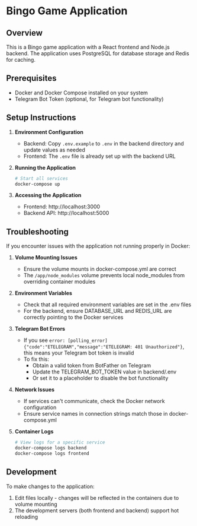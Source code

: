 # Bingo Game Application

## Overview
This is a Bingo game application with a React frontend and Node.js backend. The application uses PostgreSQL for database storage and Redis for caching.

## Prerequisites
- Docker and Docker Compose installed on your system
- Telegram Bot Token (optional, for Telegram bot functionality)

## Setup Instructions

1. **Environment Configuration**
   - Backend: Copy `.env.example` to `.env` in the backend directory and update values as needed
   - Frontend: The `.env` file is already set up with the backend URL

2. **Running the Application**
   ```bash
   # Start all services
   docker-compose up
   ```

3. **Accessing the Application**
   - Frontend: http://localhost:3000
   - Backend API: http://localhost:5000

## Troubleshooting

If you encounter issues with the application not running properly in Docker:

1. **Volume Mounting Issues**
   - Ensure the volume mounts in docker-compose.yml are correct
   - The `/app/node_modules` volume prevents local node_modules from overriding container modules

2. **Environment Variables**
   - Check that all required environment variables are set in the .env files
   - For the backend, ensure DATABASE_URL and REDIS_URL are correctly pointing to the Docker services

3. **Telegram Bot Errors**
   - If you see `error: [polling_error] {"code":"ETELEGRAM","message":"ETELEGRAM: 401 Unauthorized"}`, this means your Telegram bot token is invalid
   - To fix this:
     - Obtain a valid token from BotFather on Telegram
     - Update the TELEGRAM_BOT_TOKEN value in backend/.env
     - Or set it to a placeholder to disable the bot functionality

4. **Network Issues**
   - If services can't communicate, check the Docker network configuration
   - Ensure service names in connection strings match those in docker-compose.yml

5. **Container Logs**
   ```bash
   # View logs for a specific service
   docker-compose logs backend
   docker-compose logs frontend
   ```

## Development

To make changes to the application:

1. Edit files locally - changes will be reflected in the containers due to volume mounting
2. The development servers (both frontend and backend) support hot reloading
